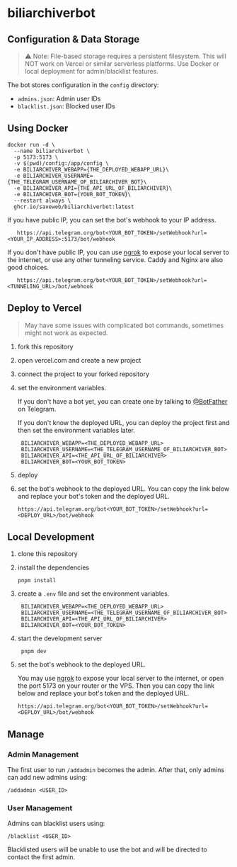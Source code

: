 # biliarchiverbot

## Configuration & Data Storage

> ⚠️ Note: File-based storage requires a persistent filesystem. This will NOT work on Vercel or similar serverless platforms. Use Docker or local deployment for admin/blacklist features.

The bot stores configuration in the `config` directory:
- `admins.json`: Admin user IDs
- `blacklist.json`: Blocked user IDs

## Using Docker

``` shell
docker run -d \
  --name biliarchiverbot \
  -p 5173:5173 \
  -v $(pwd)/config:/app/config \
  -e BILIARCHIVER_WEBAPP={THE_DEPLOYED_WEBAPP_URL}\
  -e BILIARCHIVER_USERNAME={THE_TELEGRAM_USERNAME_OF_BILIARCHIVER_BOT}\
  -e BILIARCHIVER_API={THE_API_URL_OF_BILIARCHIVER}\
  -e BILIARCHIVER_BOT={YOUR_BOT_TOKEN}\
  --restart always \
  ghcr.io/saveweb/biliarchiverbot:latest
```

If you have public IP, you can set the bot's webhook to your IP address.

``` shell
   https://api.telegram.org/bot<YOUR_BOT_TOKEN>/setWebhook?url=<YOUR_IP_ADDRESS>:5173/bot/webhook
```

If you don't have public IP, you can use [ngrok](https://ngrok.com/) to expose your local server to the internet, or use any other tunneling service. Caddy and Nginx are also good choices.

``` shell
   https://api.telegram.org/bot<YOUR_BOT_TOKEN>/setWebhook?url=<TUNNELING_URL>/bot/webhook
```


## Deploy to Vercel

> May have some issues with complicated bot commands, sometimes might not work as expected.

1. fork this repository
2. open vercel.com and create a new project
3. connect the project to your forked repository
4. set the environment variables.

   If you don't have a bot yet, you can create one by talking to [@BotFather](https://t.me/BotFather) on Telegram.

   If you don't know the deployed URL, you can deploy the project first and then set the environment variables later.

   ``` env
    BILIARCHIVER_WEBAPP=<THE_DEPLOYED_WEBAPP_URL>
    BILIARCHIVER_USERNAME=<THE_TELEGRAM_USERNAME_OF_BILIARCHIVER_BOT>
    BILIARCHIVER_API=<THE_API_URL_OF_BILIARCHIVER>
    BILIARCHIVER_BOT=<YOUR_BOT_TOKEN>
   ```

5. deploy
6. set the bot's webhook to the deployed URL. You can copy the link below and replace your bot's token and the deployed URL.

   ``` shell
   https://api.telegram.org/bot<YOUR_BOT_TOKEN>/setWebhook?url=<DEPLOY_URL>/bot/webhook
   ```

## Local Development

1. clone this repository
2. install the dependencies

   ``` shell
   pnpm install
   ```
3. create a `.env` file and set the environment variables.

   ``` env
    BILIARCHIVER_WEBAPP=<THE_DEPLOYED_WEBAPP_URL>
    BILIARCHIVER_USERNAME=<THE_TELEGRAM_USERNAME_OF_BILIARCHIVER_BOT>
    BILIARCHIVER_API=<THE_API_URL_OF_BILIARCHIVER>
    BILIARCHIVER_BOT=<YOUR_BOT_TOKEN>
   ```
4. start the development server

   ``` shell
    pnpm dev
    ```
5. set the bot's webhook to the deployed URL. 

   You may use [ngrok](https://ngrok.com/) to expose your local server to the internet, or open the port 5173 on your router or the VPS. Then you can copy the link below and replace your bot's token and the deployed URL.

   ``` shell
   https://api.telegram.org/bot<YOUR_BOT_TOKEN>/setWebhook?url=<DEPLOY_URL>/bot/webhook
   ```

## Manage

### Admin Management
The first user to run `/addadmin` becomes the admin. After that, only admins can add new admins using:
```shell
/addadmin <USER_ID>
```

### User Management
Admins can blacklist users using:
```shell
/blacklist <USER_ID>
```
Blacklisted users will be unable to use the bot and will be directed to contact the first admin.
